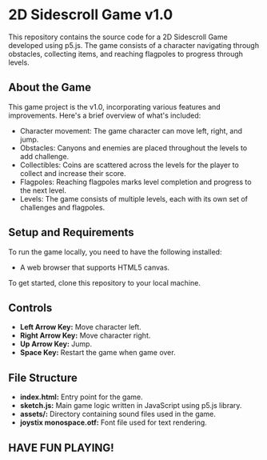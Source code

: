 # 2D Sidescroll Game v1.0

This repository contains the source code for a 2D Sidescroll Game developed using p5.js. The game consists of a character navigating through obstacles, collecting items, and reaching flagpoles to progress through levels.

## About the Game

This game project is the v1.0, incorporating various features and improvements. Here's a brief overview of what's included:

- Character movement: The game character can move left, right, and jump.
- Obstacles: Canyons and enemies are placed throughout the levels to add challenge.
- Collectibles: Coins are scattered across the levels for the player to collect and increase their score.
- Flagpoles: Reaching flagpoles marks level completion and progress to the next level.
- Levels: The game consists of multiple levels, each with its own set of challenges and flagpoles.

## Setup and Requirements

To run the game locally, you need to have the following installed:

- A web browser that supports HTML5 canvas.
  

To get started, clone this repository to your local machine.

## Controls
- **Left Arrow Key:** Move character left.
- **Right Arrow Key:** Move character right.
- **Up Arrow Key:** Jump.
- **Space Key:** Restart the game when game over.


## File Structure
- **index.html:** Entry point for the game.
- **sketch.js:** Main game logic written in JavaScript using p5.js library.
- **assets/:** Directory containing sound files used in the game.
- **joystix monospace.otf:** Font file used for text rendering.

## HAVE FUN PLAYING!
